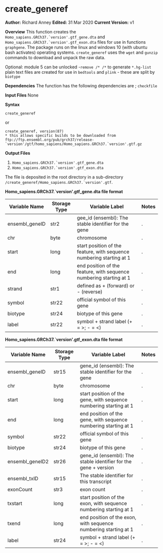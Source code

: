 # create_generef
__Author:__ Richard Anney
__Edited:__ 31 Mar 2020
__Current Version:__ v1

__Overview__
This function creates the ``Homo_sapiens.GRCh37.`version'.gtf_gene.dta`` and ``Homo_sapiens.GRCh37.`version'.gtf_exon.dta`` files for use in functions ``graphgene``. The package runs on the linux and windows 10 (with ubuntu bash activates) operating systems. ``create_generef`` uses the ``wget`` and ``gunzip`` commands to download and unpack the raw data.

Optional: module 5 can be unlocked -``remove /* /*`` to generate ``*.hg-list`` plain text files are created for use in ``bedtools`` and ``plink`` - these are split by ``biotype``

__Dependencies__
The function has the following dependencies are ;
``checkfile``

__Input Files__
None

__Syntax__
```
create_generef
```
or
```
create_generef, version(87)
* this allows specific builds to be downloaded from ftp://ftp.ensembl.org/pub/grch37/release-`version'/gtf/homo_sapiens/Homo_sapiens.GRCh37.`version'.gtf.gz
```

__Output Files__
1. ``Homo_sapiens.GRCh37.`version'.gtf_gene.dta``
2. ``Homo_sapiens.GRCh37.`version'.gtf_exon.dta``

The file is deposited in the root directory in a sub-directory ``/create_generef/Homo_sapiens.GRCh37.`version'.gtf``. 

__Homo_sapiens.GRCh37.`version'.gtf_gene.dta file format__

| Variable Name | Storage Type | Variable Label | Notes |
|--------|--------|--------|--------|
|ensembl_geneID|str2|gee_id (ensembl): The stable identifier for the gene|.|
|chr|byte|chromosome|.|
|start|long|start position of the feature, with sequence numbering starting at 1 |.|
|end|long|end position of the feature, with sequence numbering starting at 1|.|
|strand|str1|defined as + (forward) or - (reverse)|.|
|symbol|str22|official symbol of this gene|.|
|biotype|str24|biotype of this gene|.|
|label|str22|symbol + strand label (+ = >; - = <)|.|

__Homo_sapiens.GRCh37.`version'.gtf_exon.dta file format__

| Variable Name | Storage Type | Variable Label | Notes |
|--------|--------|--------|--------|
|ensembl_geneID|str15|gene_id (ensembl): The stable identifier for the gene|.|
|chr|byte|chromosome|.|
|start|long|start position of the gene, with sequence numbering starting at 1|.|
|end|long|end position of the gene, with sequence numbering starting at 1|.|
|symbol|str22|official symbol of this gene|.|
|biotype|str24|biotype of this gene|.|
|ensembl_geneID2|str26|gene_id (ensembl): The stable identifier for the gene + version|.|
|ensembl_txID|str15|The stable identifier for this transcript|.|
|exonCount|str3|exon count|.|
|txstart|long|start position of the exon, with sequence numbering starting at 1|.|
|txend|long|end position of the exon, with sequence numbering starting at 1|.|
|label|str24|symbol + strand label (+ = >; - = <)|.|


